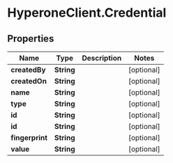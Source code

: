 # HyperoneClient.Credential

## Properties

Name | Type | Description | Notes
------------ | ------------- | ------------- | -------------
**createdBy** | **String** |  | [optional] 
**createdOn** | **String** |  | [optional] 
**name** | **String** |  | [optional] 
**type** | **String** |  | [optional] 
**id** | **String** |  | [optional] 
**id** | **String** |  | [optional] 
**fingerprint** | **String** |  | [optional] 
**value** | **String** |  | [optional] 


